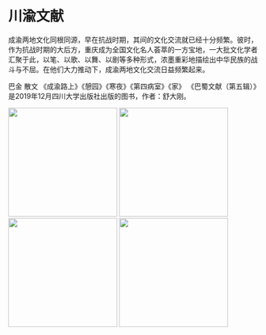 # 川渝文献

成渝两地文化同根同源，早在抗战时期，其间的文化交流就已经十分频繁。彼时，作为抗战时期的大后方，重庆成为全国文化名人荟萃的一方宝地，一大批文化学者汇聚于此，以笔、以歌、以舞、以剧等多种形式，浓墨重彩地描绘出中华民族的战斗与不屈。在他们大力推动下，成渝两地文化交流日益频繁起来。

巴金 散文 《成渝路上》《憩园》《寒夜》《第四病室》《家》
《巴蜀文献（第五辑）》是2019年12月四川大学出版社出版的图书，作者：舒大刚。


<img src="/img/paper/1.png" height="220px" />

<img src="/img/paper/2.png" height="220px" />

<img src="/img/paper/3.png" height="220px" />

<img src="/img/paper/4.png" height="220px" />
